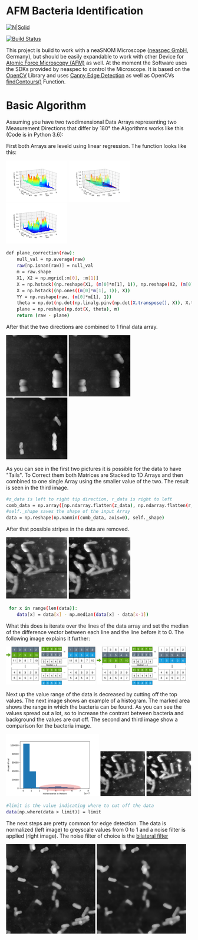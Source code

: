 # AFM Bacteria Identification

[![N|Solid](https://cldup.com/dTxpPi9lDf.thumb.png)](https://nodesource.com/products/nsolid)

[![Build Status](https://travis-ci.org/joemccann/dillinger.svg?branch=master)](https://travis-ci.org/joemccann/dillinger)

This project is build to work with a neaSNOM Microscope ([neaspec GmbH](https://www.neaspec.com/), Germany), but should be easily expandable to work with other Device for [Atomic Force Microscopy (AFM)](https://en.wikipedia.org/wiki/Atomic_force_microscopy) as well. At the moment the Software uses the SDKs provided by neaspec to control the Microscope.
It is based on the [OpenCV](https://opencv.org/) Library and uses [Canny Edge Detection](https://en.wikipedia.org/wiki/Canny_edge_detector) as well as OpenCVs [findContours()](https://opencv-python-tutroals.readthedocs.io/en/latest/py_tutorials/py_imgproc/py_contours/py_table_of_contents_contours/py_table_of_contents_contours.html) Function.

# Basic Algorithm

Assuming you have two twodimensional Data Arrays representing two Measurement Directions that differ by 180° the Algorithms works like this (Code is in Python 3.6): 

First both Arrays are leveld using linear regression. The function looks like this:

<img src="https://raw.githubusercontent.com/AFMHZB/AFM/AFMHZB-pictures/Pre_Fix.png" alt="Alt Text" width="33%"> <img src="https://raw.githubusercontent.com/AFMHZB/AFM/AFMHZB-pictures/Plane.png" alt="Alt Text" width="33%"> <img src="https://raw.githubusercontent.com/AFMHZB/AFM/AFMHZB-pictures/Post_Fix.png" alt="Alt Text" width="33%">

```sh
def plane_correction(raw):
    null_val = np.average(raw)
    raw[np.isnan(raw)] = null_val
    m = raw.shape
    X1, X2 = np.mgrid[:m[0], :m[1]]
    X = np.hstack((np.reshape(X1, (m[0]*m[1], 1)), np.reshape(X2, (m[0]*m[1], 1))))
    X = np.hstack((np.ones((m[0]*m[1], 1)), X))
    YY = np.reshape(raw, (m[0]*m[1], 1))
    theta = np.dot(np.dot(np.linalg.pinv(np.dot(X.transpose(), X)), X.transpose()), YY)
    plane = np.reshape(np.dot(X, theta), m)
    return (raw - plane)
```
After that the two directions are combined to 1 final data array.

<img src="https://raw.githubusercontent.com/AFMHZB/AFM/AFMHZB-pictures/forward.png" alt="Forward Scan" width="33%"> <img src="https://raw.githubusercontent.com/AFMHZB/AFM/AFMHZB-pictures/backward.png" alt="Backward Scan" width="33%"> <img src="https://raw.githubusercontent.com/AFMHZB/AFM/AFMHZB-pictures/fix.png" alt="Direction Fix" width="33%">

As you can see in the first two pictures it is possible for the data to have "Tails". To Correct them both Matrices are Stacked to 1D Arrays and then combined to one single Array using the smaller value of the two. The result is seen in the third image.
```sh
#z_data is left to right tip direction, r_data is right to left
comb_data = np.array([np.ndarray.flatten(z_data), np.ndarray.flatten(r_data)])
#self._shape saves the shape of the input Array
data = np.reshape(np.nanmin(comb_data, axis=0), self._shape)
```
After that possible stripes in the data are removed.

<img src="https://raw.githubusercontent.com/AFMHZB/AFM/AFMHZB-pictures/stripes.png" alt="Stripes in Scan" width="33%"> <img src="https://raw.githubusercontent.com/AFMHZB/AFM/AFMHZB-pictures/stripe_cor.png" alt="Stripes Corrected" width="33%">

```sh
 for x in range(len(data)):
    data[x] = data[x] - np.median(data[x] - data[x-1])
 ```
 What this does is iterate over the lines of the data array and set the median of the difference vector between each line and the line before it to 0. The following image explains it further:
 
 <img src="https://raw.githubusercontent.com/AFMHZB/AFM/AFMHZB-pictures/Stripe_Corr_Diagramm.png" alt="Forward Scan" width="48%"> <img src="https://raw.githubusercontent.com/AFMHZB/AFM/AFMHZB-pictures/Stripe_Corr_Diagramm2.png" alt="Forward Scan" width="48%"> 

Next up the value range of the data is decreased by cutting off the top values. The next image shows an example of a histogram. The marked area shows the range in which the bacteria can be found. As you can see the values spread out a lot, so to increase the contrast between bacteria and background the values are cut off. The second and third image show a comparison for the bacteria image.

<img src="https://raw.githubusercontent.com/AFMHZB/AFM/AFMHZB-pictures/Histogram.png" alt="Forward Scan" width="50%"> <img src="https://raw.githubusercontent.com/AFMHZB/AFM/AFMHZB-pictures/stripe_cor.png" alt="Forward Scan" width="24%"> <img src="https://raw.githubusercontent.com/AFMHZB/AFM/AFMHZB-pictures/hist_cor.png" alt="Forward Scan" width="24%">

```sh
#limit is the value indicating where to cut off the data
data[np.where(data > limit)] = limit
```
The next steps are pretty common for edge detection. The data is normalized (left image) to greyscale values from 0 to 1 and a noise filter is applied (right image). The noise filter of choice is the [bilateral filter](http://docs.opencv.org/modules/imgproc/doc/filtering.html?highlight=bilateralfilter#bilateralfilter)

<img src="https://raw.githubusercontent.com/AFMHZB/AFM/AFMHZB-pictures/Raw.png" alt="Normalized Data" width="48%"> <img src="https://raw.githubusercontent.com/AFMHZB/AFM/AFMHZB-pictures/Bilateral.png" alt="bilateral Filter" width="48%">
